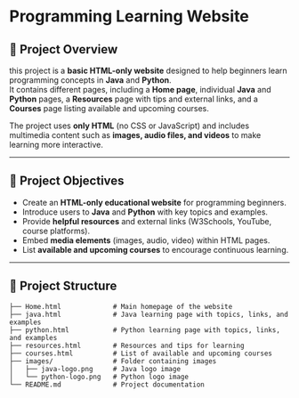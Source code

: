 # Programming Learning Website

## 📌 Project Overview

this project is a **basic HTML-only website** designed to help beginners learn programming concepts in **Java** and **Python**.  
It contains different pages, including a **Home page**, individual **Java** and **Python** pages, a **Resources** page with tips and external links, and a **Courses** page listing available and upcoming courses.  

The project uses **only HTML** (no CSS or JavaScript) and includes multimedia content such as **images, audio files, and videos** to make learning more interactive.

---

## 🎯 Project Objectives

- Create an **HTML-only educational website** for programming beginners.
- Introduce users to **Java** and **Python** with key topics and examples.
- Provide **helpful resources** and external links (W3Schools, YouTube, course platforms).
- Embed **media elements** (images, audio, video) within HTML pages.
- List **available and upcoming courses** to encourage continuous learning.

---

## 📂 Project Structure

```plaintext
├── Home.html             # Main homepage of the website  
├── java.html             # Java learning page with topics, links, and examples  
├── python.html           # Python learning page with topics, links, and examples  
├── resources.html        # Resources and tips for learning  
├── courses.html          # List of available and upcoming courses  
├── images/               # Folder containing images  
│   ├── java-logo.png     # Java logo image  
│   └── python-logo.png   # Python logo image  
└── README.md             # Project documentation
